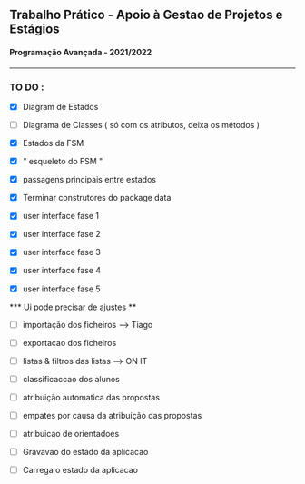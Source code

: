 ## Trabalho Prático - Apoio à Gestao de Projetos e Estágios 
#### Programação Avançada - 2021/2022


---
### TO DO : 


- [x] Diagram de Estados

- [ ] Diagrama de Classes ( só com os atributos, deixa os métodos ) 

- [x] Estados da FSM 

- [x] " esqueleto do FSM "

- [x] passagens principais entre estados

- [x] Terminar construtores do package data 

- [x] user interface fase 1 

- [x] user interface fase 2

- [x] user interface fase 3

- [x] user interface fase 4

- [x] user interface fase 5

*** Ui pode precisar de ajustes ** 

- [ ] importação dos ficheiros --> Tiago

- [ ] exportacao dos ficheiros 

- [ ] listas & filtros das listas  --> ON IT

- [ ] classificaccao dos alunos 

- [ ] atribuição automatica das propostas

- [ ] empates por causa da atribuição das propostas 

- [ ] atribuicao de orientadoes 

- [ ] Gravavao do estado da aplicacao

- [ ] Carrega o estado da aplicacao 









